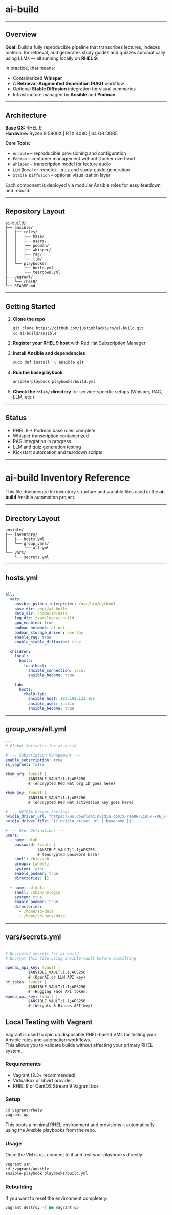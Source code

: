 # ai-build

---

## Overview

**Goal:** Build a fully reproducible pipeline that transcribes lectures, indexes material for retrieval, and generates study guides and quizzes automatically using LLMs — all running locally on **RHEL 9**.  

In practice, that means:  
- Containerized **Whisper**  
- A **Retrieval-Augmented Generation (RAG)** workflow
- Optional **Stable Diffusion** integration for visual summaries  
- Infrastructure managed by **Ansible** and **Podman**

---

## Architecture

**Base OS:** RHEL 9  
**Hardware:** Ryzen 9 5800X | RTX 4080 | 64 GB DDR5  

**Core Tools:**  
- `Ansible` – reproducible provisioning and configuration  
- `Podman` – container management without Docker overhead  
- `Whisper` – transcription model for lecture audio  
- `LLM` (local or remote) – quiz and study-guide generation  
- `Stable Diffusion` – optional visualization layer  

Each component is deployed via modular Ansible roles for easy teardown and rebuild.  

---

## Repository Layout

```
ai-build/
├── ansible/
│   ├── roles/
│   │   ├── base/
│   │   ├── users/
│   │   ├── podman/
│   │   ├── whisper/
│   │   ├── rag/
│   │   └── llm/
│   └── playbooks/
│       ├── build.yml
│       └── teardown.yml
├── vagrant/
│   └── rhel9/
└── README.md
```

---

## Getting Started

1. **Clone the repo**  
   ```bash
   git clone https://github.com/justinblackburn/ai-build.git
   cd ai-build/ansible
   ```

2. **Register your RHEL 9 host** with Red Hat Subscription Manager  

3. **Install Ansible and dependencies**  
   ```bash
   sudo dnf install -y ansible git
   ```

4. **Run the base playbook**  
   ```bash
   ansible-playbook playbooks/build.yml
   ```

5. **Check the `roles/` directory** for service-specific setups (Whisper, RAG, LLM, etc.)

---

## Status

- RHEL 9 + Podman base roles complete  
- Whisper transcription containerized  
- RAG integration in progress  
- LLM and quiz generation testing  
- Kickstart automation and teardown scripts  

---

# ai-build Inventory Reference

This file documents the inventory structure and variable files used in the **ai-build** Ansible automation project.

---

## Directory Layout

```
ansible/
├── inventory/
│   ├── hosts.yml
│   └── group_vars/
│       └── all.yml
└── vars/
    └── secrets.yml
```

---

## hosts.yml

```yaml
---
all:
  vars:
    ansible_python_interpreter: /usr/bin/python3
    base_dir: /opt/ai-build
    data_dir: /home/sd/data
    log_dir: /var/log/ai-build
    gpu_enabled: true
    podman_network: ai-net
    podman_storage_driver: overlay
    enable_rag: true
    enable_stable_diffusion: true

  children:
    local:
      hosts:
        localhost:
          ansible_connection: local
          ansible_become: true

    lab:
      hosts:
        rhel9-lab:
          ansible_host: 192.168.122.100
          ansible_user: justin
          ansible_become: true
```

---

## group_vars/all.yml

```yaml
---
# Global Variables for ai-build

# --- Subscription Management ---
enable_subscription: true
is_vagrant: false

rhsm_org: !vault |
          $ANSIBLE_VAULT;1.1;AES256
          # (encrypted Red Hat org ID goes here)

rhsm_key: !vault |
          $ANSIBLE_VAULT;1.1;AES256
          # (encrypted Red Hat activation key goes here)

# --- NVIDIA Driver Settings ---
nvidia_driver_url: "https://us.download.nvidia.com/XFree86/Linux-x86_64/550.78/NVIDIA-Linux-x86_64-550.78.run"
nvidia_driver_file: "{{ nvidia_driver_url | basename }}"

# --- User Definitions ---
users:
  - name: blah
    password: !vault |
              $ANSIBLE_VAULT;1.1;AES256
              # (encrypted password hash)
    shell: /bin/zsh
    groups: [wheel]
    system: false
    enable_podman: true
    directories: []

  - name: sd-data
    shell: /sbin/nologin
    system: true
    enable_podman: true
    directories:
      - /home/sd-data
      - /home/sd-data/data
```

---

## vars/secrets.yml

```yaml
---
# Encrypted secrets for ai-build
# Encrypt this file using ansible-vault before committing.

openai_api_key: !vault |
          $ANSIBLE_VAULT;1.1;AES256
          # (OpenAI or LLM API key)
hf_token: !vault |
          $ANSIBLE_VAULT;1.1;AES256
          # (Hugging Face API token)
wandb_api_key: !vault |
          $ANSIBLE_VAULT;1.1;AES256
          # (Weights & Biases API key)
```

## Local Testing with Vagrant

Vagrant is used to spin up disposable RHEL-based VMs for testing your Ansible roles and automation workflows.  
This allows you to validate builds without affecting your primary RHEL system.

### Requirements
- Vagrant (2.3+ recommended)  
- VirtualBox or libvirt provider  
- RHEL 9 or CentOS Stream 9 Vagrant box  

### Setup

```bash
cd vagrant/rhel9
vagrant up
```

This boots a minimal RHEL environment and provisions it automatically using the Ansible playbooks from the repo.

### Usage

Once the VM is up, connect to it and test your playbooks directly:

```bash
vagrant ssh
cd /vagrant/ansible
ansible-playbook playbooks/build.yml
```

### Rebuilding

If you want to reset the environment completely:

```bash
vagrant destroy -f && vagrant up
```
